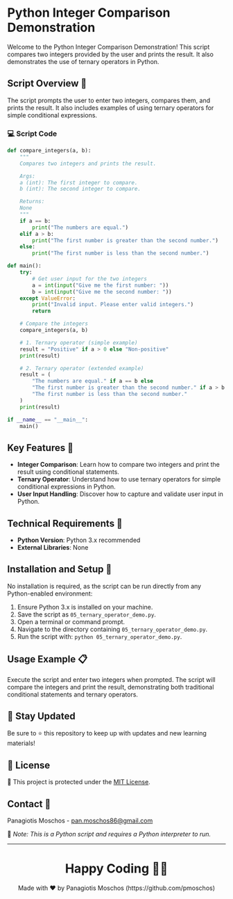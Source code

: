 # Python Integer Comparison Demonstration

Welcome to the Python Integer Comparison Demonstration! This script compares two integers provided by the user and prints the result. It also demonstrates the use of ternary operators in Python.

## Script Overview 📘

The script prompts the user to enter two integers, compares them, and prints the result. It also includes examples of using ternary operators for simple conditional expressions.

### :computer: Script Code

```python
def compare_integers(a, b):
    """
    Compares two integers and prints the result.

    Args:
    a (int): The first integer to compare.
    b (int): The second integer to compare.

    Returns:
    None
    """
    if a == b:
        print("The numbers are equal.")
    elif a > b:
        print("The first number is greater than the second number.")
    else:
        print("The first number is less than the second number.")

def main():
    try:
        # Get user input for the two integers
        a = int(input("Give me the first number: "))
        b = int(input("Give me the second number: "))
    except ValueError:
        print("Invalid input. Please enter valid integers.")
        return

    # Compare the integers
    compare_integers(a, b)

    # 1. Ternary operator (simple example)
    result = "Positive" if a > 0 else "Non-positive"
    print(result)

    # 2. Ternary operator (extended example)
    result = (
        "The numbers are equal." if a == b else
        "The first number is greater than the second number." if a > b else
        "The first number is less than the second number."
    )
    print(result)

if __name__ == "__main__":
    main()
```

## Key Features 🌟

- **Integer Comparison**: Learn how to compare two integers and print the result using conditional statements.
- **Ternary Operator**: Understand how to use ternary operators for simple conditional expressions in Python.
- **User Input Handling**: Discover how to capture and validate user input in Python.

## Technical Requirements 🔧

- **Python Version**: Python 3.x recommended
- **External Libraries**: None

## Installation and Setup 🚀

No installation is required, as the script can be run directly from any Python-enabled environment:

1. Ensure Python 3.x is installed on your machine.
2. Save the script as `05_ternary_operator_demo.py`.
3. Open a terminal or command prompt.
4. Navigate to the directory containing `05_ternary_operator_demo.py`.
5. Run the script with: `python 05_ternary_operator_demo.py`.

## Usage Example 📋

Execute the script and enter two integers when prompted. The script will compare the integers and print the result, demonstrating both traditional conditional statements and ternary operators.

## 📢 Stay Updated

Be sure to ⭐ this repository to keep up with updates and new learning materials!

## 📄 License

🔐 This project is protected under the [MIT License](https://mit-license.org/).

## Contact 📧

Panagiotis Moschos - pan.moschos86@gmail.com

🔗 *Note: This is a Python script and requires a Python interpreter to run.*

---

<h1 align=center>Happy Coding 👨‍💻 </h1>

<p align="center">
  Made with ❤️ by Panagiotis Moschos (https://github.com/pmoschos)
</p>
